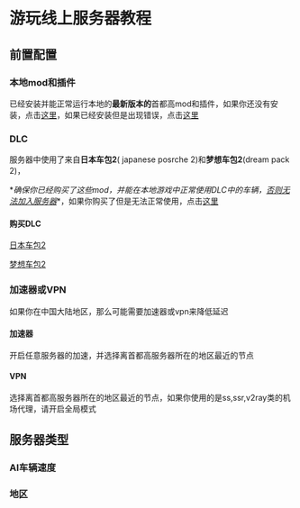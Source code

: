 # 游玩线上服务器教程



## 前置配置

### 本地mod和插件

已经安装并能正常运行本地的**最新版本的**首都高mod和插件，如果你还没有安装，点击[这里]()，如果已经安装但是出现错误，点击[这里]()

### DLC

服务器中使用了来自**日本车包2**( japanese posrche 2)和**梦想车包2**(dream pack 2)，

**确保你已经购买了这些mod，并能在本地游戏中正常使用DLC中的车辆，<u>否则无法加入服务器*</u>*，如果你购买了但是无法正常使用，点击[这里]()

#### 购买DLC

[日本车包2]()

[梦想车包2]()

### 加速器或VPN

如果你在中国大陆地区，那么可能需要加速器或vpn来降低延迟

#### 加速器

开启任意服务器的加速，并选择离首都高服务器所在的地区最近的节点

#### VPN

选择离首都高服务器所在的地区最近的节点，如果你使用的是ss,ssr,v2ray类的机场代理，请开启全局模式

## 服务器类型

### AI车辆速度

### 地区